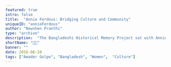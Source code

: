```yaml
---
featured: true
intro: false
title:  "Annie Ferdous: Bridging Culture and Community"
uniqueID: "annieFerdous"
author: "Nowshen Pranthi"
type: "archive"
description:  "The Bangladeshi Historical Memory Project sat with Annie Ferdous, a legendary Bangladeshi choreographer and dancer based in New York."
shortName: "💃🏾"
banner: ""
date: 2016-06-28
tags: ["Amader Golpo", "Bangladesh", "Women",  "Culture"]
---
```

